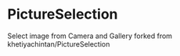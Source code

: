 PictureSelection
================

Select image from Camera and Gallery
forked from khetiyachintan/PictureSelection
